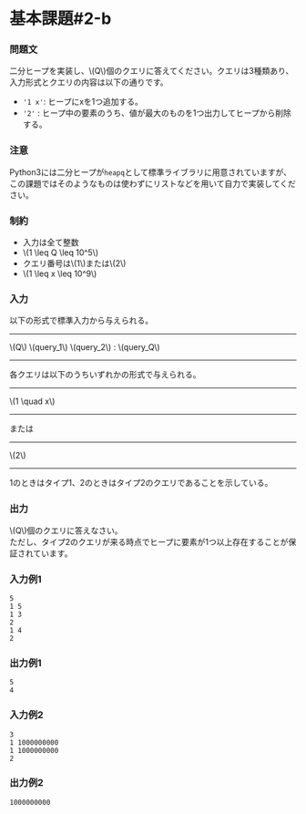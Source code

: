 # 基本課題#2-b

### 問題文
二分ヒープを実装し、\\(Q\\)個のクエリに答えてください。クエリは3種類あり、入力形式とクエリの内容は以下の通りです。
- `'1 x'`: ヒープにxを1つ追加する。
- `'2'` : ヒープ中の要素のうち、値が最大のものを1つ出力してヒープから削除する。

### 注意
Python3には二分ヒープが`heapq`として標準ライブラリに用意されていますが、この課題ではそのようなものは使わずにリストなどを用いて自力で実装してください。

### 制約
- 入力は全て整数
- \\(1 \leq Q \leq 10^5\\)
- クエリ番号は\\(1\\)または\\(2\\)
- \\(1 \leq x \leq 10^9\\)


### 入力
以下の形式で標準入力から与えられる。

---

\\(Q\\)
\\(query_1\\)
\\(query_2\\)
:
\\(query_Q\\)

---

各クエリは以下のうちいずれかの形式で与えられる。

---
\\(1 \quad x\\)

---

または

---
\\(2\\)

---

1のときはタイプ1、2のときはタイプ2のクエリであることを示している。


### 出力
\\(Q\\)個のクエリに答えなさい。  
ただし、タイプ2のクエリが来る時点でヒープに要素が1つ以上存在することが保証されています。

### 入力例1
```
5
1 5
1 3
2
1 4
2
```
### 出力例1
```
5
4
```

### 入力例2
```
3
1 1000000000
1 1000000000
2
```
### 出力例2
```
1000000000
```